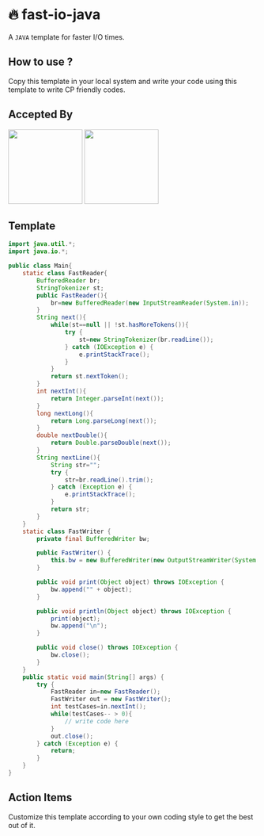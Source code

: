 
# 🔥 fast-io-java
A `JAVA` template for faster I/O times. 

## How to use ?
Copy this template in your local system and write your code using this template to write CP friendly codes.

## Accepted By

<img src="https://cdn.codechef.com/images/cc-logo.svg" width="150">    <img src="https://repository-images.githubusercontent.com/390296311/0f6c1240-462e-47ff-870d-e2d0ebb181f1" width="150">

## Template

```java
import java.util.*;
import java.io.*;

public class Main{
    static class FastReader{
        BufferedReader br;
        StringTokenizer st;
        public FastReader(){
            br=new BufferedReader(new InputStreamReader(System.in));
        }
        String next(){
            while(st==null || !st.hasMoreTokens()){
                try {
                    st=new StringTokenizer(br.readLine());
                } catch (IOException e) {
                    e.printStackTrace();
                }
            }
            return st.nextToken();
        }
        int nextInt(){
            return Integer.parseInt(next());
        }
        long nextLong(){
            return Long.parseLong(next());
        }
        double nextDouble(){
            return Double.parseDouble(next());
        }
        String nextLine(){
            String str="";
            try {
                str=br.readLine().trim();
            } catch (Exception e) {
                e.printStackTrace();
            }
            return str;
        }
    }
    static class FastWriter {
		private final BufferedWriter bw;

		public FastWriter() {
			this.bw = new BufferedWriter(new OutputStreamWriter(System.out));
		}

		public void print(Object object) throws IOException {
			bw.append("" + object);
		}

		public void println(Object object) throws IOException {
			print(object);
			bw.append("\n");
		}

		public void close() throws IOException {
			bw.close();
		}
	}
    public static void main(String[] args) {
        try {
            FastReader in=new FastReader();
            FastWriter out = new FastWriter();
            int testCases=in.nextInt();
            while(testCases-- > 0){
                // write code here
            }
            out.close();
        } catch (Exception e) {
            return;
        }
    }
}
```

## Action Items
Customize this template according to your own coding style to get the best out of it.
